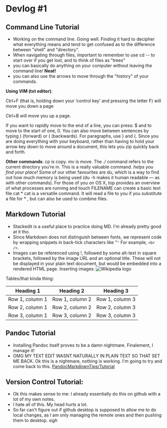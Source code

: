 # Devlog #1
## Command Line Tutorial
- Working on the command line. Going well. Finding it hard to decipher what everything means and tend to get confused as to the difference between "shell" and "directory". 
- When navigating through files, important to remember to use cd -- to start over if you get lost, and to think of files as "trees"
- you can basically do anything on your computer without leaving the command line! **Neat!**
- you can also use the arrows to move through the "history" of your commands.

**Using VIM (txt editor)**:

Ctrl+F (that is, holding down your ‘control key’ and pressing the letter F) will move you down a page

Ctrl+B will move you up a page.

If you want to rapidly move to the end of a line, you can press: $ and to move to the start of one, 0. You can also move between sentences by typing ) (forward) or ( (backwards). For paragraphs, use } and {. Since you are doing everything with your keyboard, rather than having to hold your arrow key down to move around a document, this lets you zip quickly back and forth.

**Other commands**:
cp is copy. mv is move.
The ./ command refers to the current directory you’re in. This is a really valuable command. *helps you find your place!*
 Some of our other favourites are du, which is a way to find out how much memory is being used (du -h makes it human readable — as with other commands). For those of you on OS X, top provides an overview of what processes are running and touch FILENAME can create a basic text file 
 cat *	cat is a versatile command. It will read a file to you if you substitute a file for * , but can also be used to combine files.

## Markdown Tutorial
- Stackedit is a useful place to practice doing MD. I'm already pretty good at it tho. 
-  Since Markdown does not distinguish between fonts, we represent code by wrapping snippets in back-tick characters like "`"` For example, `<br />`. 
- Images can be referenced using !, followed by some alt-text in square brackets, followed by the image URL and an optional title. These will not be displayed in your plain text document, but would be embedded into a rendered HTML page.
Inserting images:
![Wikipedia logo](http://upload.wikimedia.org/wikipedia/en/8/80/Wikipedia-logo-v2.svg "Wikipedia logo")

Tables/that kinda thing:

| Heading 1 | Heading 2 | Heading 3 |
| --------- | --------- | --------- |
| Row 1, column 1 | Row 1, column 2 | Row 1, column 3|
| Row 2, column 1 | Row 2, column 2 | Row 2, column 3|
| Row 3, column 1 | Row 3, column 2 | Row 3, column 3|


## Pandoc Tutorial

- Installing Pandoc itself proves to be a damn nightmare. Finalement, I manage it!
- OMG MY TEXT EDIT WASNT NATURALLY IN PLAIN TEXT SO THAT SET ME BACK. Ok this is a nightmare, nothing is working. 
I'm going to try and come back to this. [PandocMarkdownTips/Tutorial](https://programminghistorian.org/lessons/sustainable-authorship-in-plain-text-using-pandoc-and-markdown)

## Version Control Tutorial:
- Ok this makes sense to me: I already essentially do this on github with a lot of my own notes.
- I hate all of this. My head hurts a lot.
- So far can't figure out if github desktop is supposed to allow me to do local changes, as I am only managing the remote ones and then pushing them to desktop. *sigh*

